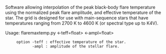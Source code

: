 Software allowing interpolation of the peak black-body flare temperature using the normalized peak flare amplitude, and effective temperature of the star. The grid is designed for use with main-sequence stars that have temperatures ranging from 2700 K to 4600 K (or spectral type up to K4V).

  Usage: flaremaxtemp.py <-teff=float> <-ampl=float>

         option -teff : effective temperature of the star.
                -ampl : amplitude of the stellar flare.
